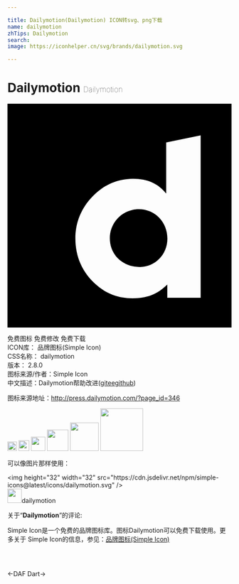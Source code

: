 ```yaml
---

title: Dailymotion(Dailymotion) ICON转svg、png下载
name: dailymotion
zhTips: Dailymotion
search: 
image: https://iconhelper.cn/svg/brands/dailymotion.svg

---
```


# Dailymotion  <small style="font-size: 60%;font-weight: 100">Dailymotion</small>

<div id="svg" class="svg-wrap">
<svg role="img" viewBox="0 0 24 24" xmlns="http://www.w3.org/2000/svg"><title>Dailymotion icon</title><path d="M14.068 11.313c-1.754 0-3.104 1.427-3.104 3.11 0 1.753 1.35 3.085 3.255 3.085l-.016.002c1.59 0 2.925-1.31 2.925-3.04 0-1.8-1.336-3.157-3.062-3.157zM0 0v24h24V0H0zm20.693 20.807h-3.576v-1.41c-1.1 1.08-2.223 1.47-3.715 1.47-1.522 0-2.832-.495-3.93-1.485-1.448-1.275-2.198-2.97-2.198-4.936 0-1.8.7-3.414 2.01-4.674 1.17-1.146 2.595-1.73 4.185-1.73 1.52 0 2.69.513 3.53 1.59V4.157l3.693-.765V3.39l.002.003h-.002v17.414z"/></svg>
</div>
<detail full-name='dailymotion'></detail>

<div class="detail-page">
<p>
<span><span class="badge-success badge">免费图标</span> <span class="badge-success badge">免费修改</span>  <span class="badge-success badge">免费下载</span> </span>
<br/>
<span>
ICON库：
<span class="badge-secondary badge">品牌图标(Simple Icon)</span> 
</span>
<br/>
<span>
CSS名称：
<span class="badge-secondary badge">dailymotion</span> 
</span>

<br/>
<span>
版本：
<span class="badge-secondary badge">2.8.0</span> 
</span>
<br/>
<span>图标来源/作者：<span class="badge-light badge">Simple Icon</span></span> 
<br/>
<span class="zh-detail">中文描述：<span class="badge-primary badge">Dailymotion</span><span class="help-link"><span>帮助改进</span>(<a href="https://gitee.com/liuwave/icon-helper/edit/master/json/brands/dailymotion.json" target="_blank" rel="noopener noreferrer">gitee</a><a href="https://github.com/liuwave/icon-helper/edit/master/json/brands/dailymotion.json" target="_blank" rel="noopener noreferrer">github</a></span>)</span><br/>
</p>
</div><div class="description description alert alert-light"><p>图标来源地址：<a href="http://press.dailymotion.com/?page_id=346" target="_blank" rel="noopener noreferrer">http://press.dailymotion.com/?page_id=346</a></p></div>
<div class="alert alert-dark">
<img height="21" width="21" src="https://cdn.jsdelivr.net/npm/simple-icons@latest/icons/dailymotion.svg" />
<img height="24" width="24" src="https://cdn.jsdelivr.net/npm/simple-icons@latest/icons/dailymotion.svg" />
<img height="32" width="32" src="https://cdn.jsdelivr.net/npm/simple-icons@latest/icons/dailymotion.svg" />
<img height="48" width="48" src="https://cdn.jsdelivr.net/npm/simple-icons@latest/icons/dailymotion.svg" />
<img height="64" width="64" src="https://cdn.jsdelivr.net/npm/simple-icons@latest/icons/dailymotion.svg" />
<img height="96" width="96" src="https://cdn.jsdelivr.net/npm/simple-icons@latest/icons/dailymotion.svg" />

</div>
<div>
  <p>可以像图片那样使用：    
  </p>
  <div class="alert alert-primary" style="font-size: 14px">
    &lt;img height="32" width="32" src="https://cdn.jsdelivr.net/npm/simple-icons@latest/icons/dailymotion.svg" /&gt;
    <copy-btn content='<img height="32" width="32" src="https://cdn.jsdelivr.net/npm/simple-icons@latest/icons/dailymotion.svg" />'></copy-btn>
  </div>
  <div class="alert alert-secondary">
    <img height="32" width="32" src="https://cdn.jsdelivr.net/npm/simple-icons@latest/icons/dailymotion.svg" />dailymotion
    <copy-btn content="dailymotion" btn-title="复制图标名称"></copy-btn>
  </div>
</div>
<div class="icon-detail__container">
<p>关于“<b>Dailymotion</b>”的评论:</p>
</div>
<Vssue title="关于“Dailymotion”的评论" />
<div><p>Simple Icon是一个免费的品牌图标库。图标Dailymotion可以免费下载使用。更多关于  Simple Icon的信息，参见：<a target="_blank" href="https://iconhelper.cn/brands.html">品牌图标(Simple Icon)</a>
</p></div>


<div style="padding:2rem 0 " class="page-nav"><p class="inner"><span class="prev">←<router-link to="/icon/daf.html">DAF</router-link></span> <span class="next"><router-link to="/icon/dart.html">Dart</router-link>→</span></p></div>
